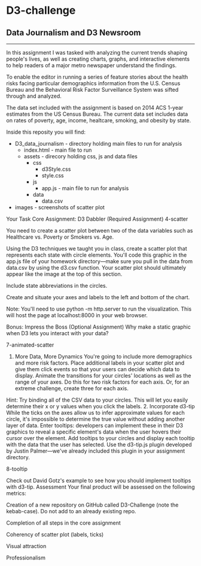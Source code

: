 # D3-challenge
## Data Journalism and D3 Newsroom
---

In this assignment I was tasked with analyzing the current trends shaping people's lives, as well as creating charts, graphs, and interactive elements to help readers of a major metro newspaper understand the findings.

To enable the editor in running a series of feature stories about the health risks facing particular demographics information from the U.S. Census Bureau and the Behavioral Risk Factor Surveillance System was sifted through and analyzed.

The data set included with the assignment is based on 2014 ACS 1-year estimates from the US Census Bureau.  The current data set includes data on rates of poverty, age, income, healtcare, smoking, and obesity by state.

Inside this reposity you will find:

* D3_data_journalism - directory holding main files to run for analysis
    * index.html - main file to run
    * assets - direcory holding css, js and data files
        * css
            * d3Style.css
            * style.css
        * js
            * app.js - main file to run for analysis
        * data
            * data.csv
* images - screenshots of scatter plot

Your Task
Core Assignment: D3 Dabbler (Required Assignment)
4-scatter

You need to create a scatter plot between two of the data variables such as Healthcare vs. Poverty or Smokers vs. Age.

Using the D3 techniques we taught you in class, create a scatter plot that represents each state with circle elements. You'll code this graphic in the app.js file of your homework directory—make sure you pull in the data from data.csv by using the d3.csv function. Your scatter plot should ultimately appear like the image at the top of this section.

Include state abbreviations in the circles.

Create and situate your axes and labels to the left and bottom of the chart.

Note: You'll need to use python -m http.server to run the visualization. This will host the page at localhost:8000 in your web browser.

Bonus: Impress the Boss (Optional Assignment)
Why make a static graphic when D3 lets you interact with your data?

7-animated-scatter

1. More Data, More Dynamics
You're going to include more demographics and more risk factors. Place additional labels in your scatter plot and give them click events so that your users can decide which data to display. Animate the transitions for your circles' locations as well as the range of your axes. Do this for two risk factors for each axis. Or, for an extreme challenge, create three for each axis.

Hint: Try binding all of the CSV data to your circles. This will let you easily determine their x or y values when you click the labels.
2. Incorporate d3-tip
While the ticks on the axes allow us to infer approximate values for each circle, it's impossible to determine the true value without adding another layer of data. Enter tooltips: developers can implement these in their D3 graphics to reveal a specific element's data when the user hovers their cursor over the element. Add tooltips to your circles and display each tooltip with the data that the user has selected. Use the d3-tip.js plugin developed by Justin Palmer—we've already included this plugin in your assignment directory.

8-tooltip

Check out David Gotz's example to see how you should implement tooltips with d3-tip.
Assessment
Your final product will be assessed on the following metrics:

Creation of a new repository on GitHub called D3-Challenge (note the kebab-case). Do not add to an already existing repo.

Completion of all steps in the core assignment

Coherency of scatter plot (labels, ticks)

Visual attraction

Professionalism